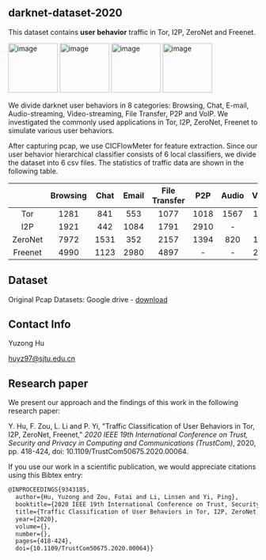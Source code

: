 ## darknet-dataset-2020
This dataset contains **user behavior** traffic in Tor, I2P, ZeroNet and Freenet.

<img src="pic\fig1.png" alt="image" width="100" />         <img src="pic\fig3.png" alt="image" width="100" /> <img src="pic\fig2.png" alt="image" width="100" /> <img src="pic\fig4.png" alt="image" width="100" /> 

We divide darknet user behaviors in 8 categories: Browsing, Chat, E-mail, Audio-streaming, Video-streaming, File Transfer, P2P and VoIP.  We investigated the commonly used applications in Tor, I2P, ZeroNet, Freenet to simulate various user behaviors.

After capturing pcap,  we use CICFlowMeter for feature extraction. Since our user behavior hierarchical classifier consists of 6 local classifiers, we divide the dataset into 6 csv files. The statistics of traffic data are shown in the following table.

|         | Browsing | Chat | Email | File Transfer | P2P  | Audio | Video | VoIP | Total |
| :-----: | :------: | :--: | :---: | :-----------: | :--: | :---: | :---: | :--: | :---: |
|   Tor   |   1281   | 841  |  553  |     1077      | 1018 | 1567  | 1703  | 592  | 8632  |
|   I2P   |   1921   | 442  | 1084  |     1791      | 2910 |   -   |   -   |  -   | 8148  |
| ZeroNet |   7972   | 1531 |  352  |     2157      | 1394 |  820  | 1251  |  -   | 15477 |
| Freenet |   4990   | 1123 | 2980  |     4897      |  -   |   -   | 2397  |  -   | 16387 |


## Dataset

Original Pcap Datasets: Google drive -
[download](https://drive.google.com/file/d/1mjbb_aHjUHHwsoGkE-Bl9xqdMN4x_4JJ/view?usp=sharing)

## Contact Info

Yuzong Hu

huyz97@sjtu.edu.cn



## Research paper
We present our approach and the findings of this work in the following research paper:

Y. Hu, F. Zou, L. Li and P. Yi, "Traffic Classification of User Behaviors in Tor, I2P, ZeroNet, Freenet," *2020 IEEE 19th International Conference on Trust, Security and Privacy in Computing and Communications (TrustCom)*, 2020, pp. 418-424, doi: 10.1109/TrustCom50675.2020.00064.

If you use our work in a scientific publication, we would appreciate citations using this Bibtex entry:
``` tex
@INPROCEEDINGS{9343185,
  author={Hu, Yuzong and Zou, Futai and Li, Linsen and Yi, Ping},
  booktitle={2020 IEEE 19th International Conference on Trust, Security and Privacy in Computing and Communications (TrustCom)}, 
  title={Traffic Classification of User Behaviors in Tor, I2P, ZeroNet, Freenet}, 
  year={2020},
  volume={},
  number={},
  pages={418-424},
  doi={10.1109/TrustCom50675.2020.00064}}
```